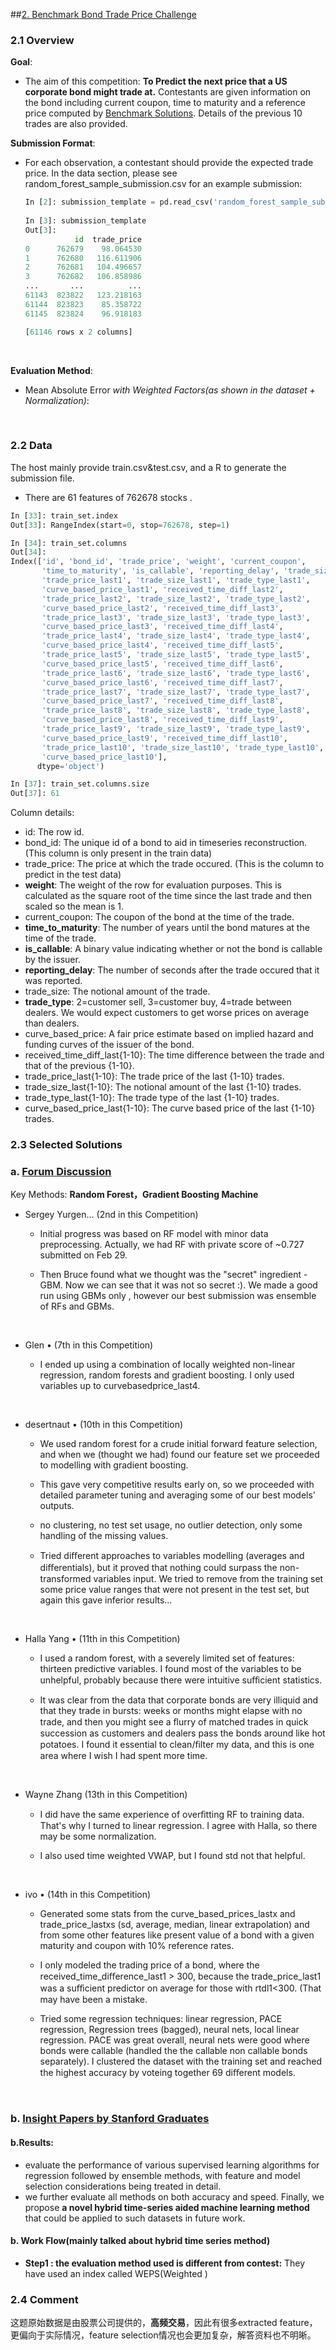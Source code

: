 ##[2. Benchmark Bond Trade Price Challenge](https://www.kaggle.com/c/benchmark-bond-trade-price-challenge)

### 2.1 Overview

**Goal**: 

- The aim of this competition: **To Predict the next price that a US corporate bond might trade at.** Contestants are given information on the bond including current coupon, time to maturity and a reference price computed by [Benchmark Solutions](http://www.benchmarksolutions.com/).  Details of the previous 10 trades are also provided.  

**Submission Format**:

- For each observation, a contestant should provide the expected trade price. In the data section, please see random_forest_sample_submission.csv for an example submission:

  ```python
  In [2]: submission_template = pd.read_csv('random_forest_sample_submission.csv')
      
  In [3]: submission_template
  Out[3]: 
             id  trade_price
  0      762679    98.064530
  1      762680   116.611906
  2      762681   104.496657
  3      762682   106.858986
  ...       ...          ...
  61143  823822   123.218163
  61144  823823    85.358722
  61145  823824    96.918183

  [61146 rows x 2 columns]
  ```

  ​

**Evaluation Method**: 

- Mean Absolute Error *with Weighted Factors(as shown in the dataset + Normalization)*:

  ​



### 2.2 Data

The host mainly provide train.csv&test.csv, and a R to generate the submission file.

- There are 61 features of 762678 stocks .

```python
In [33]: train_set.index
Out[33]: RangeIndex(start=0, stop=762678, step=1)

In [34]: train_set.columns
Out[34]: 
Index(['id', 'bond_id', 'trade_price', 'weight', 'current_coupon',
       'time_to_maturity', 'is_callable', 'reporting_delay', 'trade_size','trade_type', 'curve_based_price', 'received_time_diff_last1',
       'trade_price_last1', 'trade_size_last1', 'trade_type_last1',
       'curve_based_price_last1', 'received_time_diff_last2',
       'trade_price_last2', 'trade_size_last2', 'trade_type_last2',
       'curve_based_price_last2', 'received_time_diff_last3',
       'trade_price_last3', 'trade_size_last3', 'trade_type_last3',
       'curve_based_price_last3', 'received_time_diff_last4',
       'trade_price_last4', 'trade_size_last4', 'trade_type_last4',
       'curve_based_price_last4', 'received_time_diff_last5',
       'trade_price_last5', 'trade_size_last5', 'trade_type_last5',
       'curve_based_price_last5', 'received_time_diff_last6',
       'trade_price_last6', 'trade_size_last6', 'trade_type_last6',
       'curve_based_price_last6', 'received_time_diff_last7',
       'trade_price_last7', 'trade_size_last7', 'trade_type_last7',
       'curve_based_price_last7', 'received_time_diff_last8',
       'trade_price_last8', 'trade_size_last8', 'trade_type_last8',
       'curve_based_price_last8', 'received_time_diff_last9',
       'trade_price_last9', 'trade_size_last9', 'trade_type_last9',
       'curve_based_price_last9', 'received_time_diff_last10',
       'trade_price_last10', 'trade_size_last10', 'trade_type_last10',
       'curve_based_price_last10'],
      dtype='object')

In [37]: train_set.columns.size
Out[37]: 61
```

Column details:

- id: The row id. 
- bond_id: The unique id of a bond to aid in timeseries reconstruction. (This column is only present in the train data)
- trade_price: The price at which the trade occured.  (This is the column to predict in the test data)
- **weight**: The weight of the row for evaluation purposes. This is calculated as the square root of the time since the last trade and then scaled so the mean is 1. 
- current_coupon: The coupon of the bond at the time of the trade.
- **time_to_maturity**: The number of years until the bond matures at the time of the trade.
- **is_callable**: A binary value indicating whether or not the bond is callable by the issuer.
- **reporting_delay**: The number of seconds after the trade occured that it was reported.
- trade_size: The notional amount of the trade.
- **trade_type**: 2=customer sell, 3=customer buy, 4=trade between dealers. We would expect customers to get worse prices on average than dealers. 
- curve_based_price: A fair price estimate based on implied hazard and funding curves of the issuer of the bond.
- received_time_diff_last{1-10}: The time difference between the trade and that of the previous {1-10}.
- trade_price_last{1-10}: The trade price of the last {1-10} trades.
- trade_size_last{1-10}: The notional amount of the last {1-10} trades.
- trade_type_last{1-10}: The trade type of the last {1-10} trades.
- curve_based_price_last{1-10}: The curve based price of the last {1-10} trades.





### 2.3 Selected Solutions

### a. [Forum Discussion](https://www.kaggle.com/c/benchmark-bond-trade-price-challenge/discussion/1833)

Key Methods: **Random Forest，Gradient Boosting Machine**

- Sergey Yurgen…  (2nd in this Competition)

  - Initial progress was based on RF model with minor data preprocessing. Actually, we had RF with private score of ~0.727 submitted on Feb 29. 

  - Then Bruce found what we thought was the "secret" ingredient - GBM. Now we can see that it was not so secret :). We made a good run using GBMs only , however our best submission was ensemble of RFs and GBMs.

    ​

- Glen • (7th in this Competition) 

  - I ended up using a combination of locally weighted non-linear regression, random forests and gradient boosting. I only used variables up to curvebasedprice_last4.

    ​

- desertnaut • (10th in this Competition) 

  - We used random forest for a crude initial forward feature selection, and when we (thought we had) found our feature set we proceeded to modelling with gradient boosting. 

  - This gave very competitive results early on, so we proceeded with detailed parameter tuning and averaging some of our best models' outputs. 

  - no clustering, no test set usage, no outlier detection, only some handling of the missing values. 

  - Tried diﬀerent approaches to variables modelling (averages and diﬀerentials), but it proved that nothing could surpass the non-transformed variables input. We tried to remove from the training set some price value ranges that were not present in the test set, but again this gave inferior results...

    ​

- Halla Yang • (11th in this Competition) 

  - I used a random forest, with a severely limited set of features: thirteen predictive variables. I found most of the variables to be unhelpful, probably because there were intuitive suﬀicient statistics. 

  - It was clear from the data that corporate bonds are very illiquid and that they trade in bursts: weeks or months might elapse with no trade, and then you might see a ﬂurry of matched trades in quick succession as customers and dealers pass the bonds around like hot potatoes. I found it essential to clean/ﬁlter my data, and this is one area where I wish I had spent more time.

    ​

- Wayne Zhang (13th in this Competition)

  - I did have the same experience of overﬁtting RF to training data. That's why I turned to linear regression. I agree with Halla, so there may be some normalization.

  - I also used time weighted VWAP, but I found std not that helpful.

    ​

- ivo • (14th in this Competition) 

  - Generated some stats from the curve_based_prices_lastx and trade_price_lastxs (sd, average, median, linear extrapolation) and from some other features like present value of a bond with a given maturity and coupon with 10% reference rates. 

  - I only modeled the trading price of a bond, where the received_time_diﬀerence_last1 > 300, because the trade_price_last1 was a suﬀicient predictor on average for those with rtdl1<300. (That may have been a mistake.

  - Tried some regression techniques: linear regression, PACE regression, Regression trees (bagged), neural nets, local linear regression. PACE was great overall, neural nets were good where bonds were callable (handled the the callable non callable bonds separately). I clustered the dataset with the training set and reached the highest accuracy by voteing together 69 diﬀerent models.

    ​

### b. [Insight Papers by Stanford Graduates](https://pdfs.semanticscholar.org/c13e/596a3da1ad473de9e2e5f8c15959e63d8d68.pdf)

#### b.Results:

- evaluate the performance of various supervised learning algorithms for regression followed by ensemble methods, with feature and model selection considerations being treated in detail.
- we further evaluate all methods on both accuracy and speed. Finally, we propose **a novel hybrid time-series aided machine learning method** that could be applied to such datasets in future work.

#### b. Work Flow(mainly talked about hybrid time series method)

- **Step1 : the evaluation method used is different from contest:** They have used an index called WEPS(Weighted )
































### 2.4 Comment

这题原始数据是由股票公司提供的，**高频交易**，因此有很多extracted feature，更偏向于实际情况，feature selection情况也会更加复杂，解答资料也不明晰。


